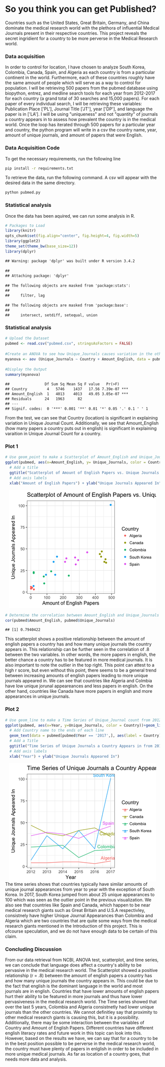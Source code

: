 So you think you can get Published?
================
Countries such as the United States, Great Britain, Germany, and China dominate the medical research world with the plethora of influential Medical Journals present in their respective countries. This project reveals the secret ingridient for a country to be more perverse in the Medical Research world.

### Data acquisition 
In order to control for location, I have chosen to analyze South Korea, Colombia, Canada, Spain, and Algeria as each country is from a particular continent in the world. Furthermore, each of these countries roughly have the same amount of people which will serve as a way to control for population. I will be retrieving 500 papers from the pubmed database using biopython, entrez, and medline search tools for each year from 2012-2017 for each country (a grand total of 30 searches and 15,000 papers). For each paper of every individual search, I will be retrieving these variables: Publication Place ['PL'], Journal Title ['JT'], year ['DP'], and language the paper is in ['LA']. I will be using "uniqueness" and not "quantity" of journals a country appears in to assess how prevalent the country is in the medical world. Once the loop has iterated through 500 papers for a particular year and country, the python program will write in a csv the country name, year, amount of unique journals, and amount of papers that were English. 

### Data Acquisition Code
To get the necessary requirements, run the following line
```sh
pip install -r requirements.txt
```
To retrieve the data, run the following command. A csv will appear with the desired data in the same directory.
```sh
python pubmed.py
```

### Statistical analysis

Once the data has been aquired, we can run some analysis in R.
``` r
# Packages to Load
library(knitr)
opts_chunk$set(fig.align="center", fig.height=4, fig.width=5)
library(ggplot2)
theme_set(theme_bw(base_size=12))
library(dplyr)
```

    ## Warning: package 'dplyr' was built under R version 3.4.2

    ## 
    ## Attaching package: 'dplyr'

    ## The following objects are masked from 'package:stats':
    ## 
    ##     filter, lag

    ## The following objects are masked from 'package:base':
    ## 
    ##     intersect, setdiff, setequal, union

### Statistical analysis

``` r
# Upload the Dataset 
pubmed <- read.csv("pubmed.csv", stringsAsFactors = FALSE)

#Create an ANOVA to see how Unique_Journals causes variation in the other variables.
myanova <- aov (Unique_Journals ~ Country + Amount_English, data = pubmed)

#Display the Output 
summary(myanova)
```

    ##                Df Sum Sq Mean Sq F value   Pr(>F)    
    ## Country         4   5746    1437   17.56 7.39e-07 ***
    ## Amount_English  1   4013    4013   49.05 3.05e-07 ***
    ## Residuals      24   1963      82                     
    ## ---
    ## Signif. codes:  0 '***' 0.001 '**' 0.01 '*' 0.05 '.' 0.1 ' ' 1

From the test, we can see that Country (location) is significant in explaining variation in Unique Journal Count. Additionally, we see that Amount_English (how many papers a country puts out in english) is significant in explaining varaition in Unique Journal Count for a country.

### Plot 1

``` r
# Use geom_point to make a Scatterplot of Amount_English and Unique_Journals and colors the points by country
ggplot(pubmed, aes(x=Amount_English, y= Unique_Journals, color = Country)) + geom_point() +
  # Add a title
  ggtitle("Scatterplot of Amount of English Papers vs. Unique Journals Appeared In") + 
  # Add axis labels
  xlab("Amount of English Papers") + ylab("Unique Journals Appeared In")
```

<img src="pubmed_files/figure-markdown_github/unnamed-chunk-2-1.png" style="display: block; margin: auto;" />

``` r
# Determine the correlation between Amount_English and Unique_Journals
cor(pubmed$Amount_English, pubmed$Unique_Journals)
```

    ## [1] 0.7940422

This scatterplot shows a positive relationship between the amount of english papers a country has and how many unique journals the country appears in. This relationship can be further seen in the correlation of .8 between the two variables. In other words, the more papers in english, the better chance a country has to be featured in more medical journals. It is also important to note the outlier in the top right. This point can attest to a high r score, but even without this point, there seems to be a general trend between increasing amounts of english papers leading to more unique journals appeared in. We can see that countries like Algeria and Colmbia have low unique jorunal appeareances and less papers in english. On the other hand, countries like Canada have more papers in english and more appearances in unique journals.

### Plot 2

``` r
# Use geom_line to make a Time Series of Unique_Journal count from 2012-2017 for each year
ggplot(pubmed, aes(x=Year, y=Unique_Journals, color = Country))+geom_line() + 
  # Add Country name to the ends of each line
  geom_text(data = pubmed[pubmed$Year == '2017',], aes(label = Country), hjust = 0.7, vjust = -.5) + 
  # Add a Title
  ggtitle("Time Series of Unique Journals a Country Appears in from 2012-2017") + 
  # Add axis labels 
  xlab("Year") + ylab("Unique Journals Appeared In")
```

<img src="pubmed_files/figure-markdown_github/unnamed-chunk-3-1.png" style="display: block; margin: auto;" /> The time series shows that countries typically have similar amounts of unique journal appearances from year to year with the exception of South Korea. In 2017, South Korea jumped from about 25 unique appearances to 100 which was seen as the outlier point in the previous visualization. We also see that countries like Spain and Canada, which happen to be near medical research giants such as Great Britain and U.S.A respectivley, consistnely have higher Unique Journal Appearances than Colombia and Algeria which are two countries that are quite some ways from the medical research giants mentioned in the Introduction of this project. This is ofcourse speculation, and we do not have enough data to be certain of this claim.

### Concluding Discussion

From our data retrieval from NCBI, ANOVA test, scatterplot, and time series, we can conclude that language does affect a country's ability to be pervasive in the medical research world. The Scatterplot showed a positive relationship (r = .8) between the amount of english papers a country has and how many unique journals the country appears in. This could be due to the fact that english is the dominant language in the world and most journals are in english. Countries that have lower amounts of english papers hurt their ability to be featured in more journals and thus have lower pervasiveness in the medical research world. The Time series showed that over the last 5 years, Colombia and Algeria consistnetly had lower unique journals than the other countries. We cannot definitley say that proximity to other medical research giants is causing this, but it is a possibility. Additionally, there may be some interaction between the variables of Country and Amount of English Papers. Different countries have different english literacy rates and future work in this topic can look into this. However, based on the results we have, we can say that for a country to be in the best position possible to be perverse in the medical research world, the country must have plenty of papers in enlglish in order to be included in more unique medical journals. As far as location of a country goes, that needs more data and analysis.
